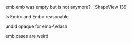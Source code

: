 emb emb was empty but is not anymore? - ShapeView 139

Is Emb< and Emb> reasonable

undid opaque for emb-\Vdash

emb cases are weird
